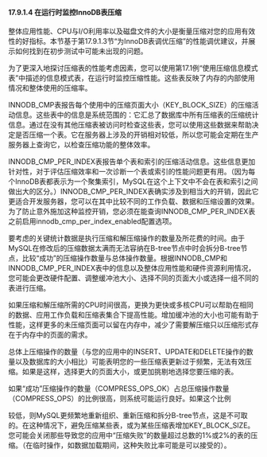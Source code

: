 #### 17.9.1.4 在运行时监控InnoDB表压缩

整体应用性能、CPU与I/O利用率以及磁盘文件的大小是衡量压缩对您的应用有效性的好指标。本节基于第17.9.1.3节“为InnoDB表调优压缩”的性能调优建议，并展示如何找到在初步测试中可能未出现的问题。

为了更深入地探讨压缩表的性能考虑因素，您可以使用第17.1例“使用压缩信息模式表”中描述的信息模式表，在运行时监控压缩性能。这些表反映了内存的内部使用情况和整体使用的压缩率。

INNODB_CMP表报告每个使用中的压缩页面大小（KEY_BLOCK_SIZE）的压缩活动信息。这些表中的信息是系统范围的：它汇总了数据库中所有压缩表的压缩统计信息。通过在没有其他压缩表被访问时检查这些表，您可以使用这些数据来帮助决定是否压缩一个表。它在服务器上涉及的开销相对较低，所以您可能会定期在生产服务器上查询它，以检查压缩功能的整体效率。

INNODB_CMP_PER_INDEX表报告单个表和索引的压缩活动信息。这些信息更加针对性，对于评估压缩效率和一次诊断一个表或索引的性能问题更有用。（因为每个InnoDB表都表示为一个聚集索引，MySQL在这个上下文中不会在表和索引之间做出大的区分。）INNODB_CMP_PER_INDEX表确实涉及到相当大的开销，因此它更适合开发服务器，您可以在其中比较不同的工作负载、数据和压缩设置的效果。为了防止意外施加这种监控开销，您必须在能查询INNODB_CMP_PER_INDEX表之前启用innodb_cmp_per_index_enabled配置选项。

要考虑的关键统计数据是执行压缩和解压缩操作的数量及所花费的时间。由于MySQL在修改后的压缩数据太满而无法容纳在B-tree节点中时会拆分B-tree节点，比较“成功”的压缩操作数量与总体操作数量。根据INNODB_CMP和INNODB_CMP_PER_INDEX表中的信息以及整体应用性能和硬件资源利用情况，您可能会更改硬件配置、调整缓冲池大小、选择不同的页面大小或选择一组不同的表进行压缩。

如果压缩和解压缩所需的CPU时间很高，更换为更快或多核CPU可以帮助在相同的数据、应用工作负载和压缩表集合下提高性能。增加缓冲池的大小也可能有助于性能，这样更多的未压缩页面可以留在内存中，减少了需要解压缩只以压缩形式存在于内存中的页面的需求。

总体上压缩操作的数量（与您的应用中的INSERT、UPDATE和DELETE操作的数量以及数据库的大小相比）可能表明您的一些压缩表更新过于频繁，无法有效压缩。如果是这样，选择更大的页面大小，或更加挑剔地选择您要压缩的表。

如果“成功”压缩操作的数量（COMPRESS_OPS_OK）占总压缩操作数量（COMPRESS_OPS）的比例很高，则系统可能运行良好。如果这个比例

较低，则MySQL更频繁地重新组织、重新压缩和拆分B-tree节点，这是不可取的。在这种情况下，避免压缩某些表，或为某些压缩表增加KEY_BLOCK_SIZE。您可能会关闭那些导致您的应用中“压缩失败”的数量超过总数的1%或2%的表的压缩。（在临时操作，如数据加载期间，这种失败比率可能是可以接受的）。